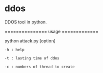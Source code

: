 ddos
====

DDOS tool in python.

=============== usage =============

python attack.py [option] 

    -h : help

    -t : lasting time of ddos

    -c : numbers of thread to create
